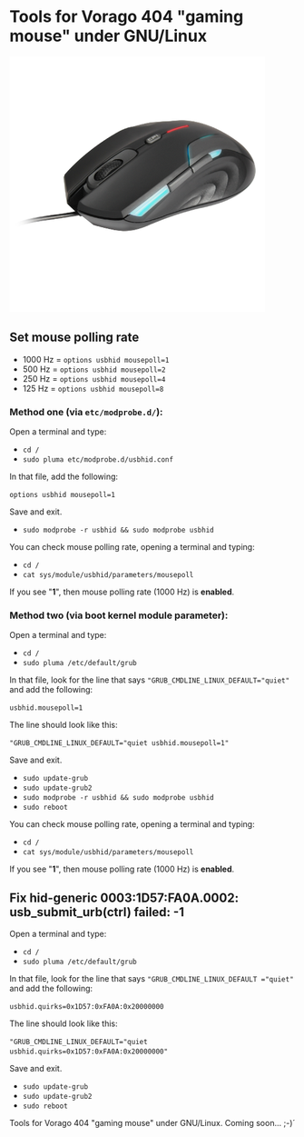 # Tools for Vorago 404 "gaming mouse" under GNU/Linux

![Sample Run](https://raw.githubusercontent.com/tuxkernel/Vorago/master/images/00.png)

## Set mouse polling rate

- 1000 Hz = `options usbhid mousepoll=1`
- 500 Hz = `options usbhid mousepoll=2`
- 250 Hz = `options usbhid mousepoll=4`
- 125 Hz = `options usbhid mousepoll=8`

### Method one (via `etc/modprobe.d/`):

Open a terminal and type:

- `cd /`
- `sudo pluma etc/modprobe.d/usbhid.conf`

In that file, add the following:

`options usbhid mousepoll=1`

Save and exit.

- `sudo modprobe -r usbhid && sudo modprobe usbhid`

You can check mouse polling rate, opening a terminal and typing:

- `cd /`
- `cat sys/module/usbhid/parameters/mousepoll`

If you see "**1**", then mouse polling rate (1000 Hz) is **enabled**.

### Method two (via boot kernel module parameter):

Open a terminal and type:

- `cd /`
- `sudo pluma /etc/default/grub`

In that file, look for the line that says `"GRUB_CMDLINE_LINUX_DEFAULT="quiet"` and add the following:

`usbhid.mousepoll=1`

The line should look like this:

`"GRUB_CMDLINE_LINUX_DEFAULT="quiet usbhid.mousepoll=1"`

Save and exit.

- `sudo update-grub`
- `sudo update-grub2`
- `sudo modprobe -r usbhid && sudo modprobe usbhid`
- `sudo reboot`

You can check mouse polling rate, opening a terminal and typing:

- `cd /`
- `cat sys/module/usbhid/parameters/mousepoll`

If you see "**1**", then mouse polling rate (1000 Hz) is **enabled**.

## Fix hid-generic 0003:1D57:FA0A.0002: usb_submit_urb(ctrl) failed: -1

Open a terminal and type:

- `cd /`
- `sudo pluma /etc/default/grub`

In that file, look for the line that says `"GRUB_CMDLINE_LINUX_DEFAULT ="quiet"` and add the following:

`usbhid.quirks=0x1D57:0xFA0A:0x20000000`

The line should look like this:

`"GRUB_CMDLINE_LINUX_DEFAULT="quiet usbhid.quirks=0x1D57:0xFA0A:0x20000000"`

Save and exit.

- `sudo update-grub`
- `sudo update-grub2`
- `sudo reboot`

Tools for Vorago 404 "gaming mouse" under GNU/Linux. Coming soon... ;-)´
